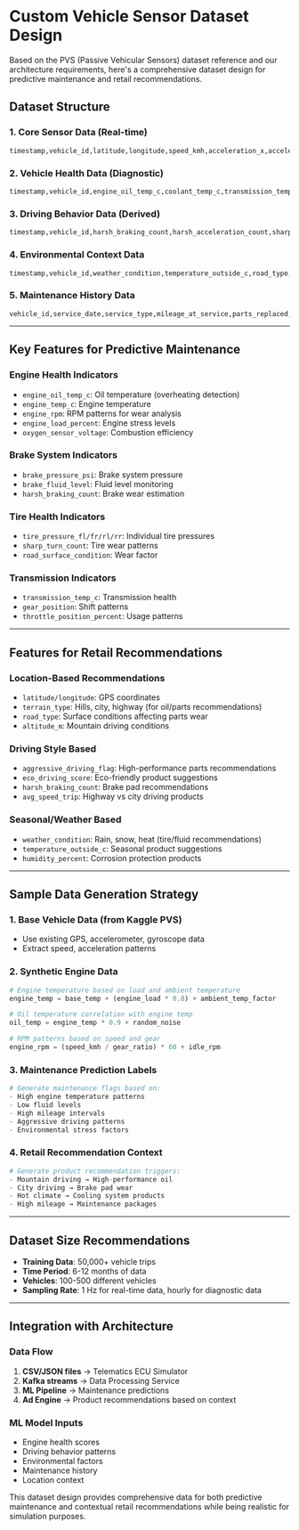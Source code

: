 # Custom Vehicle Sensor Dataset Design

Based on the PVS (Passive Vehicular Sensors) dataset reference and our architecture requirements, here's a comprehensive dataset design for predictive maintenance and retail recommendations.

## Dataset Structure

### **1. Core Sensor Data (Real-time)**
```csv
timestamp,vehicle_id,latitude,longitude,speed_kmh,acceleration_x,acceleration_y,acceleration_z,gyroscope_x,gyroscope_y,gyroscope_z,engine_rpm,engine_temp_c,fuel_level_percent,brake_pressure_psi,throttle_position_percent,gear_position,mileage_km
```

### **2. Vehicle Health Data (Diagnostic)**
```csv
timestamp,vehicle_id,engine_oil_temp_c,coolant_temp_c,transmission_temp_c,battery_voltage,engine_load_percent,intake_air_temp_c,mass_air_flow_rate,oxygen_sensor_voltage,catalytic_converter_temp_c,tire_pressure_fl,tire_pressure_fr,tire_pressure_rl,tire_pressure_rr,brake_fluid_level,windshield_washer_level
```

### **3. Driving Behavior Data (Derived)**
```csv
timestamp,vehicle_id,harsh_braking_count,harsh_acceleration_count,sharp_turn_count,speeding_incidents,idle_time_minutes,avg_speed_trip,max_speed_trip,driving_score,aggressive_driving_flag,eco_driving_score
```

### **4. Environmental Context Data**
```csv
timestamp,vehicle_id,weather_condition,temperature_outside_c,road_type,terrain_type,traffic_density,location_type,altitude_m,humidity_percent,road_surface_condition
```

### **5. Maintenance History Data**
```csv
vehicle_id,service_date,service_type,mileage_at_service,parts_replaced,cost,next_service_due_km,oil_change_due_km,tire_rotation_due_km,brake_inspection_due_km
```

---

## Key Features for Predictive Maintenance

### **Engine Health Indicators**
- `engine_oil_temp_c`: Oil temperature (overheating detection)
- `engine_temp_c`: Engine temperature
- `engine_rpm`: RPM patterns for wear analysis
- `engine_load_percent`: Engine stress levels
- `oxygen_sensor_voltage`: Combustion efficiency

### **Brake System Indicators**
- `brake_pressure_psi`: Brake system pressure
- `brake_fluid_level`: Fluid level monitoring
- `harsh_braking_count`: Brake wear estimation

### **Tire Health Indicators**
- `tire_pressure_fl/fr/rl/rr`: Individual tire pressures
- `sharp_turn_count`: Tire wear patterns
- `road_surface_condition`: Wear factor

### **Transmission Indicators**
- `transmission_temp_c`: Transmission health
- `gear_position`: Shift patterns
- `throttle_position_percent`: Usage patterns

---

## Features for Retail Recommendations

### **Location-Based Recommendations**
- `latitude/longitude`: GPS coordinates
- `terrain_type`: Hills, city, highway (for oil/parts recommendations)
- `road_type`: Surface conditions affecting parts wear
- `altitude_m`: Mountain driving conditions

### **Driving Style Based**
- `aggressive_driving_flag`: High-performance parts recommendations
- `eco_driving_score`: Eco-friendly product suggestions
- `harsh_braking_count`: Brake pad recommendations
- `avg_speed_trip`: Highway vs city driving products

### **Seasonal/Weather Based**
- `weather_condition`: Rain, snow, heat (tire/fluid recommendations)
- `temperature_outside_c`: Seasonal product suggestions
- `humidity_percent`: Corrosion protection products

---

## Sample Data Generation Strategy

### **1. Base Vehicle Data (from Kaggle PVS)**
- Use existing GPS, accelerometer, gyroscope data
- Extract speed, acceleration patterns

### **2. Synthetic Engine Data**
```python
# Engine temperature based on load and ambient temperature
engine_temp = base_temp + (engine_load * 0.8) + ambient_temp_factor

# Oil temperature correlation with engine temp
oil_temp = engine_temp * 0.9 + random_noise

# RPM patterns based on speed and gear
engine_rpm = (speed_kmh / gear_ratio) * 60 + idle_rpm
```

### **3. Maintenance Prediction Labels**
```python
# Generate maintenance flags based on:
- High engine temperature patterns
- Low fluid levels
- High mileage intervals
- Aggressive driving patterns
- Environmental stress factors
```

### **4. Retail Recommendation Context**
```python
# Generate product recommendation triggers:
- Mountain driving → High-performance oil
- City driving → Brake pad wear
- Hot climate → Cooling system products
- High mileage → Maintenance packages
```

---

## Dataset Size Recommendations

- **Training Data**: 50,000+ vehicle trips
- **Time Period**: 6-12 months of data
- **Vehicles**: 100-500 different vehicles
- **Sampling Rate**: 1 Hz for real-time data, hourly for diagnostic data

---

## Integration with Architecture

### **Data Flow**
1. **CSV/JSON files** → Telematics ECU Simulator
2. **Kafka streams** → Data Processing Service
3. **ML Pipeline** → Maintenance predictions
4. **Ad Engine** → Product recommendations based on context

### **ML Model Inputs**
- Engine health scores
- Driving behavior patterns
- Environmental factors
- Maintenance history
- Location context

This dataset design provides comprehensive data for both predictive maintenance and contextual retail recommendations while being realistic for simulation purposes.
